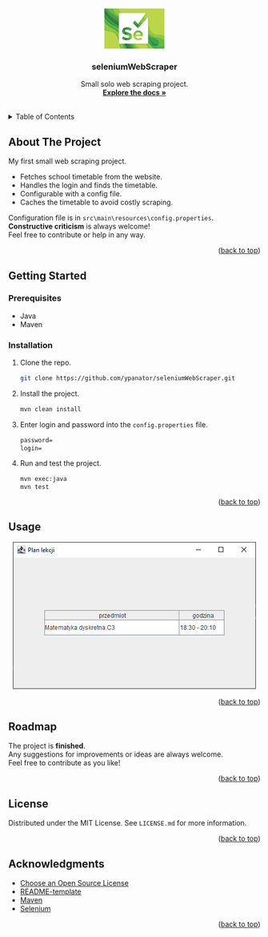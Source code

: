 <!-- Improved compatibility of back to top link: See: https://github.com/othneildrew/Best-README-Template/pull/73 -->
<a name="readme-top"></a>
<!--
*** Thanks for checking out the Best-README-Template. If you have a suggestion
*** that would make this better, please fork the repo and create a pull request
*** or simply open an issue with the tag "enhancement".
*** Don't forget to give the project a star!
*** Thanks again! Now go create something AMAZING! :D
-->

<br />
<div align="center">
  <a href="https://www.selenium.dev/">
    <img src="images/logo.png" alt="Logo" height="80">
  </a>

  <h3 align="center">seleniumWebScraper</h3>

  <p align="center">
    Small solo web scraping project.
    <br />
    <a href="https://ypanator.github.io/seleniumWebScraper/App.html"><strong>Explore the docs »</strong></a>
    <br />
    <br />
  </p>
</div>

<details>
  <summary>Table of Contents</summary>
  <ol>
    <li>
      <a href="#about-the-project">About The Project</a>
    </li>
    <li>
      <a href="#getting-started">Getting Started</a>
      <ul>
        <li><a href="#prerequisites">Prerequisites</a></li>
        <li><a href="#installation">Installation</a></li>
      </ul>
    </li>
    <li><a href="#usage">Usage</a></li>
    <li><a href="#roadmap">Roadmap</a></li>
    <li><a href="#license">License</a></li>
    <li><a href="#acknowledgments">Acknowledgments</a></li>
  </ol>
</details>

## About The Project

<p>
  My first small web scraping project.

* Fetches school timetable from the website.
* Handles the login and finds the timetable.
* Configurable with a config file.
* Caches the timetable to avoid costly scraping.

Configuration file is in `src\main\resources\config.properties`.</br>
<b>Constructive criticism</b> is always welcome!</br>
Feel free to contribute or help in any way.
</p>

<p align="right">(<a href="#readme-top">back to top</a>)</p>

## Getting Started

### Prerequisites

* Java
* Maven

### Installation

1. Clone the repo.

   ```sh
   git clone https://github.com/ypanator/seleniumWebScraper.git
   ```

2. Install the project.

   ```sh
   mvn clean install
   ```

3. Enter login and password into the `config.properties` file.

   ```
   password=
   login=
   ```

4. Run and test the project.

   ```
   mvn exec:java
   mvn test
   ```

<p align="right">(<a href="#readme-top">back to top</a>)</p>

## Usage

<p align="center"><img src="images/app.PNG"></p>

<p align="right">(<a href="#readme-top">back to top</a>)</p>

## Roadmap

The project is <b>finished</b>.<br>
Any suggestions for improvements or ideas are always welcome.<br>
Feel free to contribute as you like!

<p align="right">(<a href="#readme-top">back to top</a>)</p>

## License

Distributed under the MIT License. See `LICENSE.md` for more information.

<p align="right">(<a href="#readme-top">back to top</a>)</p>

## Acknowledgments

* [Choose an Open Source License](https://choosealicense.com)
* [README-template](https://github.com/othneildrew/Best-README-Template)
* [Maven](https://maven.apache.org/)
* [Selenium](https://www.selenium.dev/)

<p align="right">(<a href="#readme-top">back to top</a>)</p>
